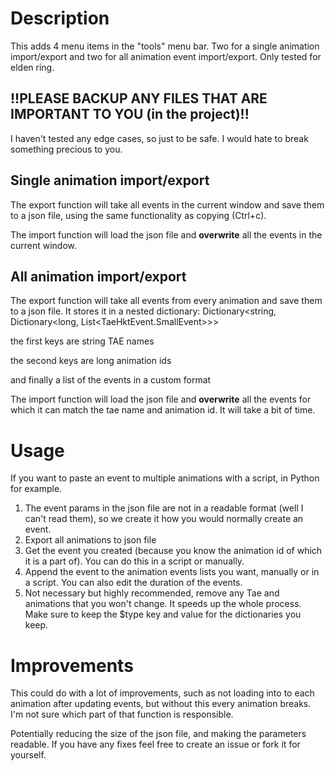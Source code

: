 # Description

This adds 4 menu items in the "tools" menu bar. Two for a single animation import/export and two for all animation event import/export. Only tested for elden ring.

## !!PLEASE BACKUP ANY FILES THAT ARE IMPORTANT TO YOU (in the project)!!

I haven't tested any edge cases, so just to be safe. I would hate to break something precious to you.

## Single animation import/export

The export function will take all events in the current window and save them to a json file, using the same functionality as copying (Ctrl+c).

The import function will load the json file and **overwrite** all the events in the current window.

## All animation import/export

The export function will take all events from every animation and save them to a json file. It stores it in a nested dictionary: Dictionary<string, Dictionary<long, List<TaeHktEvent.SmallEvent>>>

the first keys are string TAE names

the second keys are long animation ids

and finally a list of the events in a custom format

The import function will load the json file and **overwrite** all the events for which it can match the tae name and animation id. It will take a bit of time.

# Usage

If you want to paste an event to multiple animations with a script, in Python for example.
1. The event params in the json file are not in a readable format (well I can't read them), so we create it how you would normally create an event.
2. Export all animations to json file
3. Get the event you created (because you know the animation id of which it is a part of). You can do this in a script or manually.
4. Append the event to the animation events lists you want, manually or in a script. You can also edit the duration of the events.
5. Not necessary but highly recommended, remove any Tae and animations that you won't change. It speeds up the whole process. Make sure to keep the $type key and value for the dictionaries you keep.

# Improvements

This could do with a lot of improvements, such as not loading into to each animation after updating events, but without this every animation breaks. I'm not sure which part of that function is responsible.

Potentially reducing the size of the json file, and making the parameters readable. If you have any fixes feel free to create an issue or fork it for yourself.
